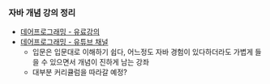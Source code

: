 ### 자바 개념 강의 정리
- [데어프로그래밍 - 유료강의](https://www.easyupclass.com/course/274/about)
- [데어프로그래밍 - 유튜브 채널](https://www.youtube.com/channel/UCVrhnbfe78ODeQglXtT1Elw)
  - 입문은 입문대로 이해하기 쉽다, 어느정도 자바 경험이 있다하더라도 가볍게 들을 수 있으면서 개념이 진하게 남는 강좌
  - 대부분 커리큘럼을 따라갈 예정?
